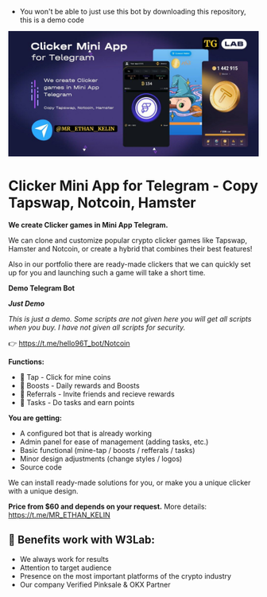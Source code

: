 - You won't be able to just use this bot by downloading this repository, this is a demo code
 
![Clicker Mini App Telegram - Copy Tapswap, Blum, Hamster](https://github.com/codex1987/Clicker-Tap-Mini-App/blob/main/IMG_20240710_211256_514.jpg )
 
 
# Clicker Mini App for Telegram - Copy Tapswap, Notcoin, Hamster
 
**We create Clicker games in Mini App Telegram.**
 
We can clone and customize popular crypto clicker games like Tapswap, Hamster and Notcoin, or create a hybrid that combines their best features!
 
Also in our portfolio there are ready-made clickers that we can quickly set up for you and launching such a game will take a short time.

**Demo Telegram Bot**

***Just Demo***

*This is just a demo. Some scripts are not given here you will get all scripts when you buy. I have not given all scripts for security.*

👉  https://t.me/hello96T_bot/Notcoin
 
**Functions:**
- 🤘 Tap - Click for mine coins
- 🚀 Boosts - Daily rewards and Boosts
- 🤝 Referrals - Invite friends and recieve rewards
- 📝 Tasks - Do tasks and earn points
 
**You are getting:**
 
- A configured bot that is already working
- Admin panel for ease of management (adding tasks, etc.)
- Basic functional (mine-tap / boosts / refferals / tasks)
- Minor design adjustments (change styles / logos) 
- Source code
 
We can install ready-made solutions for you, or make you a unique clicker with a unique design.
 
**Price from $60 and depends on your request.** More details: https://t.me/MR_ETHAN_KELIN 
 
## 💎 Benefits work with W3Lab:
 
- We always work for results
- Attention to target audience
- Presence on the most important platforms of the crypto industry
- Our company Verified Pinksale & OKX Partner 
